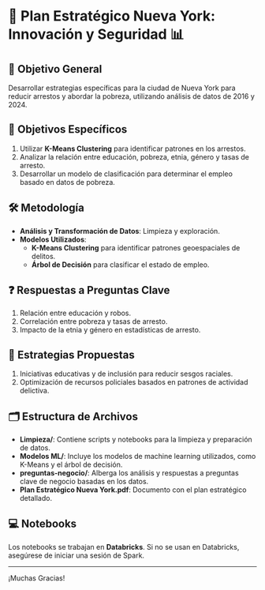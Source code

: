 # 🚀 Plan Estratégico Nueva York: Innovación y Seguridad 📊

## 🎯 Objetivo General
Desarrollar estrategias específicas para la ciudad de Nueva York para reducir arrestos y abordar la pobreza, utilizando análisis de datos de 2016 y 2024.

## 📌 Objetivos Específicos
1. Utilizar **K-Means Clustering** para identificar patrones en los arrestos.
2. Analizar la relación entre educación, pobreza, etnia, género y tasas de arresto.
3. Desarrollar un modelo de clasificación para determinar el empleo basado en datos de pobreza.

## 🛠 Metodología
- **Análisis y Transformación de Datos**: Limpieza y exploración.
- **Modelos Utilizados**:
  - **K-Means Clustering** para identificar patrones geoespaciales de delitos.
  - **Árbol de Decisión** para clasificar el estado de empleo.

## ❓ Respuestas a Preguntas Clave
1. Relación entre educación y robos.
2. Correlación entre pobreza y tasas de arresto.
3. Impacto de la etnia y género en estadísticas de arresto.

## 🚀 Estrategias Propuestas
1. Iniciativas educativas y de inclusión para reducir sesgos raciales.
2. Optimización de recursos policiales basados en patrones de actividad delictiva.

## 🗂 Estructura de Archivos
- **Limpieza/**: Contiene scripts y notebooks para la limpieza y preparación de datos.
- **Modelos ML/**: Incluye los modelos de machine learning utilizados, como K-Means y el árbol de decisión.
- **preguntas-negocio/**: Alberga los análisis y respuestas a preguntas clave de negocio basadas en los datos.
- **Plan Estratégico Nueva York.pdf**: Documento con el plan estratégico detallado.

## 💻 Notebooks
Los notebooks se trabajan en **Databricks**. Si no se usan en Databricks, asegúrese de iniciar una sesión de Spark.

---

¡Muchas Gracias!
